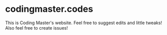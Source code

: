 # codingmaster.codes
This is Coding Master's website. Feel free to suggest edits and little tweaks! Also feel free to create issues!
